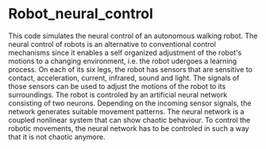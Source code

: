 # Robot_neural_control

This code simulates the neural control of an autonomous walking robot. The neural control of robots is an alternative to conventional control mechanisms since it enables a self organized adjustment of the robot's motions to a changing environment, i.e. the robot udergoes a learning process. On each of its six legs, the robot has sensors that are sensitive to contact, acceleration, current, infrared, sound and light. The signals of those sensors can be used to adjust the motions of the robot to its surroundings. The robot is controled by an artificial neural network consisting of two neurons. Depending on the incoming sensor signals, the network generates suitable movement patterns. The neural network is a coupled nonlinear system that can show chaotic behaviour. To control the robotic movements, the neural network has to be controled in such a way that it is not chaotic anymore.
